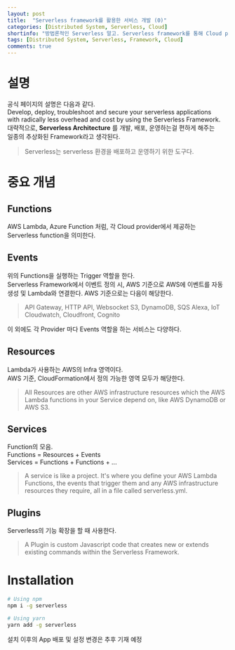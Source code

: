 ```yaml
---
layout: post
title:  "Serverless framework를 활용한 서비스 개발 (0)"
categories: [Distributed System, Serverless, Cloud]
shortinfo: "방법론적인 Serverless 말고. Serverless framework를 통해 Cloud provider에 묶이지 않고 App 을 배포해보자."
tags: [Distributed System, Serverless, Framework, Cloud]
comments: true
---
```


# 설명

공식 페이지의 설명은 다음과 같다.   
Develop, deploy, troubleshoot and secure your serverless applications   
with radically less overhead and cost by using the Serverless Framework.   
대략적으로, **Serverless Architecture** 를 개발, 배포, 운영하는걸 편하게 해주는   
일종의 추상화된 Framework라고 생각된다.

> Serverless는 serverless 환경을 배포하고 운영하기 위한 도구다.

# 중요 개념

## Functions

AWS Lambda, Azure Function 처럼, 각 Cloud provider에서 제공하는 Serverless function을 의미한다.

## Events

위의 Functions을 실행하는 Trigger 역할을 한다.   
Serverless Framework에서 이벤트 정의 시, AWS 기준으로 AWS에 이벤트를 자동 생성 및 Lambda와 연결한다.
AWS 기준으로는 다음이 해당한다.

> API Gateway, HTTP API, Websocket
> S3, DynamoDB, SQS
> Alexa, IoT
> Cloudwatch, Cloudfront, Cognito

이 외에도 각 Provider 마다 Events 역할을 하는 서비스는 다양하다.

## Resources

Lambda가 사용하는 AWS의 Infra 영역이다.   
AWS 기준, CloudFormation에서 정의 가능한 영역 모두가 해당한다.

> All Resources are other AWS infrastructure resources which the AWS Lambda functions in your Service depend on, like AWS DynamoDB or AWS S3.

## Services

Function의 모음.   
Functions = Resources + Events   
Services = Functions + Functions + ...

> A service is like a project. It's where you define your AWS Lambda Functions, the events that trigger them and any AWS infrastructure resources they require, all in a file called serverless.yml.


## Plugins

Serverless의 기능 확장을 할 때 사용한다.

> A Plugin is custom Javascript code that creates new or extends existing commands within the Serverless Framework.

# Installation

```bash
# Using npm
npm i -g serverless

# Using yarn
yarn add -g serverless
```

설치 이후의 App 배포 및 설정 변경은 추후 기재 예정